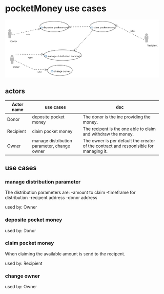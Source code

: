 # pocketMoney use cases

![modelImage](UseCaseDiagram.PNG) 

## actors

|Actor name|use cases|doc|
|---|---|---|
|Donor|deposite pocket money|The donor is the ine providing the money.|
|Recipient|claim pocket money|The recipent is the one able to claim and withdraw the money.|
|Owner|manage distribution parameter, change owner|The owner is per default the creator of the contract and responisible for managing it.|


## use cases

### manage distribution parameter

The distribution parameters are:
-amount to claim
-timeframe for distribution
-recipent address
-donor address


used by: Owner

### deposite pocket money


used by: Donor

### claim pocket money

When claiming the available amount is send to the recipent.


used by: Recipient

### change owner


used by: Owner

